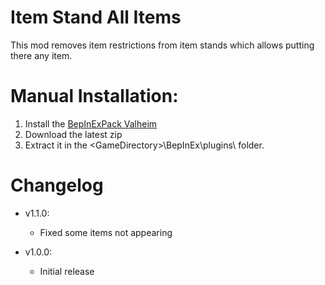 # Item Stand All Items

This mod removes item restrictions from item stands which allows putting there any item.

# Manual Installation:

1. Install the [BepInExPack Valheim](https://valheim.thunderstore.io/package/denikson/BepInExPack_Valheim/)
2. Download the latest zip
3. Extract it in the \<GameDirectory\>\BepInEx\plugins\ folder.

# Changelog
- v1.1.0: 
	- Fixed some items not appearing

- v1.0.0: 
	- Initial release